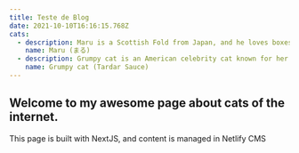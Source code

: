 ```yaml
---
title: Teste de Blog
date: 2021-10-10T16:16:15.768Z
cats:
  - description: Maru is a Scottish Fold from Japan, and he loves boxes.
    name: Maru (まる)
  - description: Grumpy cat is an American celebrity cat known for her grumpy appearance.
    name: Grumpy cat (Tardar Sauce)
---
```

## Welcome to my awesome page about cats of the internet.

This page is built with NextJS, and content is managed in Netlify CMS